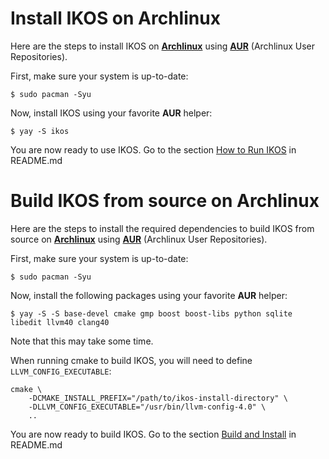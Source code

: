 Install IKOS on Archlinux
=========================

Here are the steps to install IKOS on **[Archlinux](https://www.archlinux.org/)** using **[AUR](https://aur.archlinux.org/)** (Archlinux User Repositories).

First, make sure your system is up-to-date:

```
$ sudo pacman -Syu
```

Now, install IKOS using your favorite **AUR** helper:

```
$ yay -S ikos
```

You are now ready to use IKOS. Go to the section [How to Run IKOS](../README.md#how-to-run-ikos) in README.md

Build IKOS from source on Archlinux
===================================

Here are the steps to install the required dependencies to build IKOS from source on **[Archlinux](https://www.archlinux.org/)** using **[AUR](https://aur.archlinux.org/)** (Archlinux User Repositories).

First, make sure your system is up-to-date:

```
$ sudo pacman -Syu
```

Now, install the following packages using your favorite **AUR** helper:

```
$ yay -S -S base-devel cmake gmp boost boost-libs python sqlite libedit llvm40 clang40
```

Note that this may take some time.

When running cmake to build IKOS, you will need to define `LLVM_CONFIG_EXECUTABLE`:

```
cmake \
    -DCMAKE_INSTALL_PREFIX="/path/to/ikos-install-directory" \
    -DLLVM_CONFIG_EXECUTABLE="/usr/bin/llvm-config-4.0" \
    ..
```

You are now ready to build IKOS. Go to the section [Build and Install](../README.md#build-and-install) in README.md
